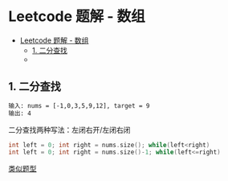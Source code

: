 # Leetcode 题解 - 数组
<!-- GFM-TOC -->
* [Leetcode 题解 - 数组]()
    * [1. 二分查找]([#704-字符串循环移位包含](https://leetcode.cn/problems/binary-search/))
    *

## 1. 二分查找
```html
输入: nums = [-1,0,3,5,9,12], target = 9
输出: 4
```
二分查找两种写法：左闭右开/左闭右闭
```c++
int left = 0; int right = nums.size(); while(left<right)
int left = 0; int right = nums.size()-1; while(left<=right)
```
[类似题型](#35-搜索插入位置，#34-在排序数组中查找元素的第一个和最后一个位置，#69-x的平方根，#367-有效的完全平方数)

